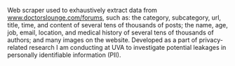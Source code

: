 Web scraper used to exhaustively extract data from www.doctorslounge.com/forums, such as: the category, subcategory, url, title, time, and content of several tens of thousands of posts; the name, age, job, email, location, and medical history of several tens of thousands of authors; and many images on the website. Developed as a part of privacy-related research I am conducting at UVA to investigate potential leakages in personally identifiable information (PII).
